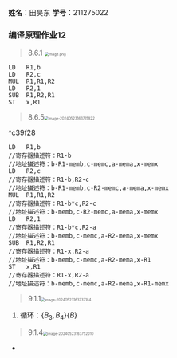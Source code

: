 **姓名**：田昊东 **学号**：211275022

### 编译原理作业12
>8.6.1 <img src="https://thdlrt.oss-cn-beijing.aliyuncs.com/20240523163645.png" alt="image.png" style="zoom:50%;" />

```
LD   R1,b
LD   R2,c
MUL  R1,R1,R2
LD   R2,1
SUB  R1,R2,R1
ST   x,R1
```



> 8.6.5<img src="https://thdlrt.oss-cn-beijing.aliyuncs.com/image-20240523163715822.png" alt="image-20240523163715822" style="zoom:50%;" />

^c39f28

```
LD   R1,b
//寄存器描述符：R1-b
//地址描述符：b-R1-memb,c-memc,a-mema,x-memx
LD   R2,c
//寄存器描述符：R1-b,R2-c
//地址描述符：b-R1-memb,c-R2-memc,a-mema,x-memx
MUL  R1,R1,R2
//寄存器描述符：R1-b*c,R2-c
//地址描述符：b-memb,c-R2-memc,a-mema,x-memx
LD   R2,1
//寄存器描述符：R1-b*c,R2-a
//地址描述符：b-memb,c-memc,a-R2-mema,x-memx
SUB  R1,R2,R1
//寄存器描述符：R1-x,R2-a
//地址描述符：b-memb,c-memc,a-R2-mema,x-R1
ST   x,R1
//寄存器描述符：R1-x,R2-a
//地址描述符：b-memb,c-memc,a-R2-mema,x-R1-memx
```



> 9.1.1<img src="https://thdlrt.oss-cn-beijing.aliyuncs.com/image-20240523163737184.png" alt="image-20240523163737184" style="zoom:50%;" />

1. 循环：$\{B_3,B_4\}\{B\}$

> 9.1.4<img src="https://thdlrt.oss-cn-beijing.aliyuncs.com/image-20240523163752010.png" alt="image-20240523163752010" style="zoom:50%;" />

- 
